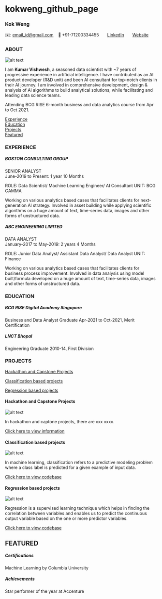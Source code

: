 # kokweng_github_page
<!-- CONTACT Section Starts -->
### Kok Weng

<!-- Add your details -->
✉️: email_id@gmail.com 
&nbsp;&nbsp; 📲 +91-71200334455
&nbsp;&nbsp;&nbsp;&nbsp;&nbsp; [LinkedIn](https://www.linkedin.com/in/kumar-vishwesh-8b059170/) 
&nbsp;&nbsp;&nbsp;&nbsp;&nbsp; [Website](https://datasciencestunt.com/)
<!-- CONTACT Section Ends -->

<!-- ABOUT Section Starts -->
### ABOUT
<!-- Add link to your picture -->

![alt text](https://raw.githubusercontent.com/krvishwesh54/Kumar-Vishwesh/main/images/profile.jpg)

<!-- Add your details -->

I am __Kumar Vishwesh__, a seasoned data scientist with ~7 years of progressive experience in artificial intelligence. I have contributed as an AI product developer (R&D unit) and been AI consultant for top-notch clients in their AI journey. I am involved in comprehensive development, design & analysis of AI algorithms to build analytical solutions, while facilitating and leading data science teams.

Attending BCG RISE 6-month business and data analytics course from Apr to Oct 2021.

<!-- Add link to the sections -->
[Experience](#experience) <br>
[Education](#education) <br>
[Projects](#projects) <br>
[Featured](#featured) <br> 

<!-- ABOUT Section Ends -->

<!-- EXPERIENCE Section Starts -->
### EXPERIENCE
<!-- Add your details -->
##### BOSTON CONSULTING GROUP
SENIOR ANALYST<br>
June-2019 to Present: 1 year 10 Months

ROLE: Data Scientist/ Machine Learning Engineer/ AI Consultant
UNIT: BCG GAMMA

Working on various analytics based cases that facilitates clients for next-generation AI strategy. Involved in asset building while applying scientific algorithms on a huge amount of text, time-series data, images and other forms of unstructured data.

##### ABC ENGINEERING LIMITED
DATA ANALYST<br>
January-2017 to May-2019: 2 years 4 Months

ROLE: Junior Data Analyst/ Assistant Data Analyst/ Data Analyst
UNIT: Finance

Working on various analytics based cases that facilitates clients for business process improvement. Involved in data analysis using model built/formula developed on a huge amount of text, time-series data, images and other forms of unstructured data.
<!-- EXPERIENCE Section Ends -->

<!-- EDUCATION Section Starts -->
### EDUCATION
<!-- Add your details -->
##### BCG RISE Digital Academy Singapore
Business and Data Analyst Graduate  Apr-2021 to Oct-2021,  Merit Certification

##### LNCT Bhopal
Engineering Graduate  2010-14,  First Division
<!-- EDUCATION Section Ends -->

<!-- PROJECTS Section Starts -->
### PROJECTS
<!-- Add your details -->
[Hackathon and Capstone Projects](#hackathon-and-capstone-projects) <br>

[Classification based projects](#classification-based-projects) <br>

[Regression based projects](#regression-based-projects) <br>

<!-- Add your details -->
#### Hackathon and Capstone Projects
![alt text](https://raw.githubusercontent.com/krvishwesh54/Kumar-Vishwesh/main/images/Classification.png)

In hackathon and captone projects, there are xxx xxxx.

[Click here to view information](https://google.com)

#### Classification based projects
![alt text](https://raw.githubusercontent.com/krvishwesh54/Kumar-Vishwesh/main/images/Classification.png)

In machine learning, classification refers to a predictive modeling problem where a class label is predicted for a given example of input data.

[Click here to view codebase](https://github.com/krvishwesh54/DataScience_DeepLearning_MachineLearning/tree/master/Classification)

#### Regression based projects
![alt text](https://raw.githubusercontent.com/krvishwesh54/Kumar-Vishwesh/main/images/Regression.jpg)

Regression is a supervised learning technique which helps in finding the correlation between variables and enables us to predict the continuous output variable based on the one or more predictor variables.

[Click here to view codebase](https://github.com/krvishwesh54/DataScience_DeepLearning_MachineLearning/tree/master/Regression)

<!-- PROJECTS Section Ends -->

<!-- FEATURED Section Starts -->
## FEATURED
<!-- Add your details -->
##### Certifications
Machine Learning by Columbia University

##### Achievements
Star performer of the year at Accenture
<!-- FEATURED Section Ends -->
